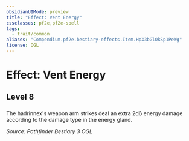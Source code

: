 ```yaml
---
obsidianUIMode: preview
title: "Effect: Vent Energy"
cssclasses: pf2e,pf2e-spell
tags:
  - trait/common
aliases: "Compendium.pf2e.bestiary-effects.Item.HpX3bGlOkSp1PeWg"
license: OGL
---
```

# Effect: Vent Energy
## Level 8
### 






The hadrinnex's weapon arm strikes deal an extra 2d6 energy damage according to the damage type in the energy gland.

*Source: Pathfinder Bestiary 3*
*OGL*